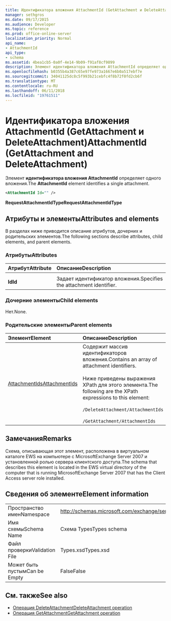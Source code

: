```yaml
---
title: Идентификатора вложения AttachmentId (GetAttachment и DeleteAttachment)
manager: sethgros
ms.date: 09/17/2015
ms.audience: Developer
ms.topic: reference
ms.prod: office-online-server
localization_priority: Normal
api_name:
- AttachmentId
api_type:
- schema
ms.assetid: 4bea1cb5-0a0f-4e14-9b09-f91af8cf9899
description: Элемент идентификатора вложения AttachmentId определяет одного вложения.
ms.openlocfilehash: b0355b4a387c65e97fe973a1667e6b0a517ebf7e
ms.sourcegitcommit: 34041125dc8c5f993b21cebfc4f8b72f0fd2cb6f
ms.translationtype: MT
ms.contentlocale: ru-RU
ms.lasthandoff: 06/11/2018
ms.locfileid: "19761511"
---
```

# <a name="attachmentid-getattachment-and-deleteattachment"></a><span data-ttu-id="b823a-103">Идентификатора вложения AttachmentId (GetAttachment и DeleteAttachment)</span><span class="sxs-lookup"><span data-stu-id="b823a-103">AttachmentId (GetAttachment and DeleteAttachment)</span></span>

<span data-ttu-id="b823a-104">Элемент **идентификатора вложения AttachmentId** определяет одного вложения.</span><span class="sxs-lookup"><span data-stu-id="b823a-104">The **AttachmentId** element identifies a single attachment.</span></span> 
  
```xml
<AttachmentId Id="" />
```

 <span data-ttu-id="b823a-105">**RequestAttachmentIdType**</span><span class="sxs-lookup"><span data-stu-id="b823a-105">**RequestAttachmentIdType**</span></span>
## <a name="attributes-and-elements"></a><span data-ttu-id="b823a-106">Атрибуты и элементы</span><span class="sxs-lookup"><span data-stu-id="b823a-106">Attributes and elements</span></span>

<span data-ttu-id="b823a-107">В разделах ниже приводится описание атрибутов, дочерних и родительских элементов.</span><span class="sxs-lookup"><span data-stu-id="b823a-107">The following sections describe attributes, child elements, and parent elements.</span></span>
  
### <a name="attributes"></a><span data-ttu-id="b823a-108">Атрибуты</span><span class="sxs-lookup"><span data-stu-id="b823a-108">Attributes</span></span>

|<span data-ttu-id="b823a-109">**Атрибут**</span><span class="sxs-lookup"><span data-stu-id="b823a-109">**Attribute**</span></span>|<span data-ttu-id="b823a-110">**Описание**</span><span class="sxs-lookup"><span data-stu-id="b823a-110">**Description**</span></span>|
|:-----|:-----|
|<span data-ttu-id="b823a-111">
  **Id**</span><span class="sxs-lookup"><span data-stu-id="b823a-111">**Id**</span></span> <br/> |<span data-ttu-id="b823a-112">Задает идентификатор вложения.</span><span class="sxs-lookup"><span data-stu-id="b823a-112">Specifies the attachment identifier.</span></span>  <br/> |
   
### <a name="child-elements"></a><span data-ttu-id="b823a-113">Дочерние элементы</span><span class="sxs-lookup"><span data-stu-id="b823a-113">Child elements</span></span>

<span data-ttu-id="b823a-114">Нет.</span><span class="sxs-lookup"><span data-stu-id="b823a-114">None.</span></span>
  
### <a name="parent-elements"></a><span data-ttu-id="b823a-115">Родительские элементы</span><span class="sxs-lookup"><span data-stu-id="b823a-115">Parent elements</span></span>

|<span data-ttu-id="b823a-116">**Элемент**</span><span class="sxs-lookup"><span data-stu-id="b823a-116">**Element**</span></span>|<span data-ttu-id="b823a-117">**Описание**</span><span class="sxs-lookup"><span data-stu-id="b823a-117">**Description**</span></span>|
|:-----|:-----|
|[<span data-ttu-id="b823a-118">AttachmentIds</span><span class="sxs-lookup"><span data-stu-id="b823a-118">AttachmentIds</span></span>](attachmentids.md) <br/> | <span data-ttu-id="b823a-119">Содержит массив идентификаторов вложения.</span><span class="sxs-lookup"><span data-stu-id="b823a-119">Contains an array of attachment identifiers.</span></span><br/><br/>  <span data-ttu-id="b823a-120">Ниже приведены выражения XPath для этого элемента.</span><span class="sxs-lookup"><span data-stu-id="b823a-120">The following are the XPath expressions to this element:</span></span><br/><br/>`/DeleteAttachment/AttachmentIds`<br/><br/>`/GetAttachment/AttachmentIds` <br/> |
   
## <a name="remarks"></a><span data-ttu-id="b823a-121">Замечания</span><span class="sxs-lookup"><span data-stu-id="b823a-121">Remarks</span></span>

<span data-ttu-id="b823a-122">Схема, описывающая этот элемент, расположена в виртуальном каталоге EWS на компьютере с MicrosoftExchange Server 2007 и установленной ролью сервера клиентского доступа.</span><span class="sxs-lookup"><span data-stu-id="b823a-122">The schema that describes this element is located in the EWS virtual directory of the computer that is running MicrosoftExchange Server 2007 that has the Client Access server role installed.</span></span>
  
## <a name="element-information"></a><span data-ttu-id="b823a-123">Сведения об элементе</span><span class="sxs-lookup"><span data-stu-id="b823a-123">Element information</span></span>

|||
|:-----|:-----|
|<span data-ttu-id="b823a-124">Пространство имен</span><span class="sxs-lookup"><span data-stu-id="b823a-124">Namespace</span></span>  <br/> |http://schemas.microsoft.com/exchange/services/2006/types  <br/> |
|<span data-ttu-id="b823a-125">Имя схемы</span><span class="sxs-lookup"><span data-stu-id="b823a-125">Schema Name</span></span>  <br/> |<span data-ttu-id="b823a-126">Схема Types</span><span class="sxs-lookup"><span data-stu-id="b823a-126">Types schema</span></span>  <br/> |
|<span data-ttu-id="b823a-127">Файл проверки</span><span class="sxs-lookup"><span data-stu-id="b823a-127">Validation File</span></span>  <br/> |<span data-ttu-id="b823a-128">Types.xsd</span><span class="sxs-lookup"><span data-stu-id="b823a-128">Types.xsd</span></span>  <br/> |
|<span data-ttu-id="b823a-129">Может быть пустым</span><span class="sxs-lookup"><span data-stu-id="b823a-129">Can be Empty</span></span>  <br/> |<span data-ttu-id="b823a-130">False</span><span class="sxs-lookup"><span data-stu-id="b823a-130">False</span></span>  <br/> |
   
## <a name="see-also"></a><span data-ttu-id="b823a-131">См. также</span><span class="sxs-lookup"><span data-stu-id="b823a-131">See also</span></span>

- [<span data-ttu-id="b823a-132">Операция DeleteAttachment</span><span class="sxs-lookup"><span data-stu-id="b823a-132">DeleteAttachment operation</span></span>](deleteattachment-operation.md)
- [<span data-ttu-id="b823a-133">Операция GetAttachment</span><span class="sxs-lookup"><span data-stu-id="b823a-133">GetAttachment operation</span></span>](getattachment-operation.md)

